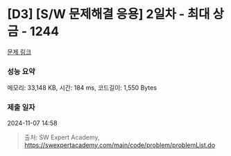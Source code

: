 # [D3] [S/W 문제해결 응용] 2일차 - 최대 상금 - 1244 

[문제 링크](https://swexpertacademy.com/main/code/problem/problemDetail.do?contestProbId=AV15Khn6AN0CFAYD) 

### 성능 요약

메모리: 33,148 KB, 시간: 184 ms, 코드길이: 1,550 Bytes

### 제출 일자

2024-11-07 14:58



> 출처: SW Expert Academy, https://swexpertacademy.com/main/code/problem/problemList.do